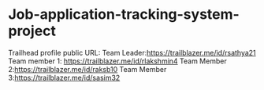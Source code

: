 # Job-application-tracking-system-project

Trailhead profile public URL:
Team Leader:https://trailblazer.me/id/rsathya21
Team member 1: https://trailblazer.me/id/rlakshmin4
Team Member 2:https://trailblazer.me/id/raksb10
Team Member 3:https://trailblazer.me/id/sasim32
